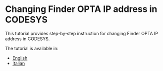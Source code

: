 # Changing Finder OPTA IP address in CODESYS

This tutorial provides step-by-step instruction for changing Finder OPTA IP address in CODESYS.

The tutorial is available in:

- [English](./content.md)
- [Italian](./content-it.md)
